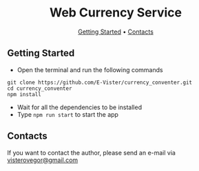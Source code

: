 <h1 align="center">
  Web Currency Service
</h1>

<p align="center">
  <a href="#getting-started">Getting Started</a>
  •
  <a href="#contacts">Contacts</a>
</p>

Getting Started
-----------
- Open the terminal and run the following commands

```
git clone https://github.com/E-Vister/currency_conventer.git
cd currency_conventer
npm install
```

- Wait for all the dependencies to be installed
- Type `npm run start` to start the app

Contacts
-----------
If you want to contact the author, please send an e-mail via visterovegor@gmail.com